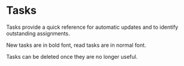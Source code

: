 # Tasks

Tasks provide a quick reference for automatic updates and to identify outstanding assignments.

New tasks are in bold font, read tasks are in normal font.

Tasks can be deleted once they are no longer useful.